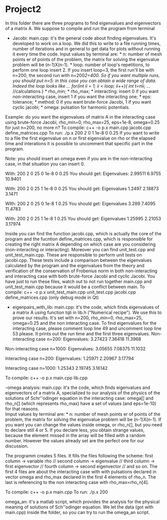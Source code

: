 # Project2

In this folder there are three programs to find eigenvalues and eigenvectors of a matrix A. We suppose to compile and run the program from terminal
- Jacobi:
main.cpp: it's the general code about finding eigenvalues. It's developed to work on a loop. We did this to write to a file running times, number of iterations and in general to get data for plots without running it every time the code. 
		 Input values by terminal are:
		* n:  number of mesh points er of points of the problem, the matrix for solving the eigenvalue problem will be (n-1)X(n-1).
		* loop: number of loop's repetitions, to perform one loop insert 2. If you insert loop=3, the first run'll be with n=200, the second run with n=200*2=400. So if you want multiple runs, you should put n=5: in this case you can obtain a wide range of data. 
			Indeed the loop looks like 
			...
			for(int ii = 1; ii < loop; ii++){
        		   int t=n*ii;
			... //calculations
			}
		* rho_min;
		* rho_max;
		* interacting: insert 0 if you want non-interacting case, insert 1 if you want the interacting one;
		* eps: tolerance;
		* method: 0 if you want brute-force Jacobi, 1 if you want cyclic jacobi;
		* omega: pulsation for harmonic potentials.

Example: do you want the eigenvalues of matrix A in the interacting case using brute-force Jacobi, rho_min=0, rho_max=25, eps=1e-8, omega=0.25 for just n=200, no more n? To compile: c++ -o p.x main.cpp jacobi.cpp define_matrices.cpp	To run: 
./p.x 200 2 0 1 1e-8 0 0.25 
	If you want to write to a file the first eigenvalue on n or first eigenvalue on rho or the elapsed time and interations it is possible to uncomment that specific part in the program.

Note: you should insert an omega even if you are in the non-interacting case, in that situation you can insert 0.

With: 200 2 0 25 0 1e-8 0 0.25
You should get:
Eigenvalues:
2.99511
6.9755
10.9401

With: 200 2 0 25 1 1e-8 0 0.25
You should get:
Eigenvalues
1.2497
2.18873
3.1471

WIth: 200 2 0 25 0 1e-8 1 0.25
You should get:
Eigenvalues
3.289
7.4095
11.4783

With: 200 2 0 25 1 1e-8 1 0.25
You should get:
Eigenvalues
1.25995
2.21053
3.17974

Inside you can find the function jacobi.cpp, which is actually the core of the program and the fucntion define_matrices.cpp, which is responsible for creating the right matrix A depending on which case are you considering (non-interacting or interacting).
Moreover you can find unit_test.cpp and unit_test_main.cpp. These are responsible to perform unit tests on jacobi.cpp. These tests include a comparison between the eigenvalues calculated by the program and the eigenvalues from the theory and verification of the conservation of Frobenius norm in both non-interacting and interacting case with both brute-force Jacobi and cyclic Jacobi. You have just to run these files, 
watch out to not run together main.cpp and unit_test_main.cpp because it would be a conflict between main. To compile: c++ -o p.x unit_test_main.cpp unit_test.cpp jacobi.cpp define_matrices.cpp (only debug mode in Qt)

- eigenpairs_with_lib: 
main.cpp: it's the code, which finds eigenvalues of a matrix A using function tqli in lib.h ("Numerical recipe"). We use this to prove our results. 
		       It's set with n=200, rho_min=0, rho_max=25, omega=0.25 and the non interacting case. To find eigenvalues for the interacting case, please comment loop line 49 and uncomment loop line 53 please. It prints out the run time and the first three eigenvalues.
Non-interacting case n=200:
Eigenvalues:
3.27423
7.36418
11.3968

Non-interacting case n=1000:
Eigenvalues:
3.05655
7.08375
11.1032

Interacting case n=200:
Eigenvalues:
1.25971
2.20967
3.17794

Interacting case n=1000:
1.25343
2.19745
3.16142

To compile: c++ -o p.x main.cpp lib.cpp	

-omega analysis: 
main.cpp: it's the code, which finds eigenvalues and eigenvectors of a matrix A, specialized to our analysis of the physics of the solutions of Schr\''odinger equation in the interacting case: omega[] and rho_n[] (which represents rho_max) have a set of values (and eps=1e-10) for that reasons.   
	Imput values by terminal are:
	* n: number of mesh points er of points of the problem, the matrix for solving the eigenvalue problem will be (n-1)X(n-1).
	If you want you can change the values inside omega, or rho_n[], but you need to declare still 4 or 5. If you declare less, you obtain strange values, because the element missed in the array will be filled with a random number.
	However the values already set are the perfect one for our discussion.
	
The programm creates 5 files. It fills the files following the scheme:  first column -> variable rho // second column -> eigenvalue // third column -> first eigenvector // fourth column -> second eigenvector // and so on.
The first 4 files are about the interacting case with with pulsations declared in vector omega and rho_max declared in the first 4 elements of rho_n. The last is referencing to the non interacting case with rho_max=rho_n[4].

To compile: c++ -o p.x main.cpp
To run: 
./p.x 200

omega_an: it's a matlab script, which provides the analysis for the physical meaning of solutions of Sch\''odinger equation.
We let the data (got with main.cpp) inside the folder, so you can try to run the omega_an script.
   